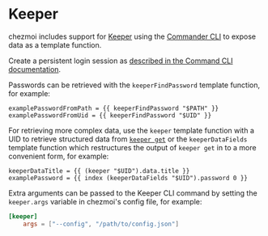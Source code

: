 # Keeper

chezmoi includes support for [Keeper][keeper] using the
[Commander CLI][commander] to expose data as a template function.

Create a persistent login session as
[described in the Command CLI documentation][clidocs].

Passwords can be retrieved with the `keeperFindPassword` template function, for
example:

```text
examplePasswordFromPath = {{ keeperFindPassword "$PATH" }}
examplePasswordFromUid = {{ keeperFindPassword "$UID" }}
```

For retrieving more complex data, use the `keeper` template function with a UID
to retrieve structured data from [`keeper get`][get] or the `keeperDataFields`
template function which restructures the output of `keeper get` in to a more
convenient form, for example:

```text
keeperDataTitle = {{ (keeper "$UID").data.title }}
examplePassword = {{ index (keeperDataFields "$UID").password 0 }}
```

Extra arguments can be passed to the Keeper CLI command by setting the
`keeper.args` variable in chezmoi's config file, for example:

```toml title="~/.config/chezmoi/chezmoi.toml"
[keeper]
    args = ["--config", "/path/to/config.json"]
```

[keeper]: https://www.keepersecurity.com/
[commander]: https://docs.keeper.io/secrets-manager/commander-cli
[clidocs]: https://docs.keeper.io/secrets-manager/commander-cli/using-commander/logging-in#persistent-login-sessions
[get]: https://docs.keeper.io/secrets-manager/commander-cli/using-commander/command-reference/record-commands#get-command
